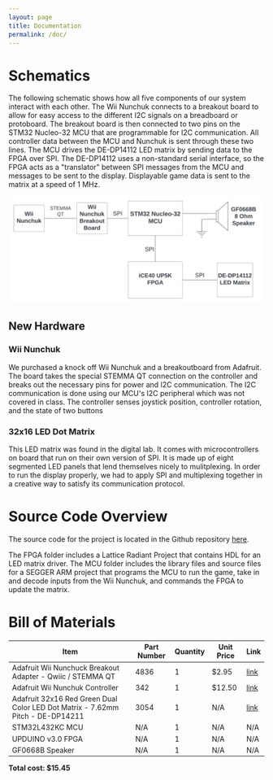 ```yaml
---
layout: page
title: Documentation
permalink: /doc/
---
```


# Schematics
<!-- Include images of the schematics for your system. They should follow best practices for schematic drawings with all parts and pins clearly labeled. You may draw your schematics either with a software tool or neatly by hand. -->
The following schematic shows how all five components of our system interact with each other. The Wii Nunchuk connects to a breakout board to allow for easy access to the different I2C signals on a breadboard or protoboard. The breakout board is then connected to two pins on the STM32 Nucleo-32 MCU that are programmable for I2C communication. All controller data between the MCU and Nunchuk is sent through these two lines. The MCU drives the DE-DP14112 LED matrix by sending data to the FPGA over SPI. The DE-DP14112 uses a non-standard serial interface, so the FPGA acts as a "translator" between SPI messages from the MCU and messages to be sent to the display. Displayable game data is sent to the matrix at a speed of 1 MHz.

<div style="text-align: left">
  <img src="docs/assets/schematics/E155 Labs - Project System Block Diagram.jpeg" alt="logo" width="900" />
</div>

## New Hardware

### Wii Nunchuk
We purchased a knock off Wii Nunchuk and a breakoutboard from Adafruit. The board takes the special STEMMA QT connection on the controller and breaks out the necessary pins for power and I2C communication. The I2C communication is done using our MCU's I2C peripheral which was not covered in class. The controller senses joystick position, controller rotation, and the state of two buttons

### 32x16 LED Dot Matrix 
This LED matrix was found in the digital lab. It comes with microcontrollers on board that run on their own version of SPI. It is made up of eight segmented LED panels that lend themselves nicely to mulitplexing. In order to run the display properly, we had to apply SPI and multiplexing together in a creative way to satisfy its communication protocol. 

# Source Code Overview
<!-- This section should include information to describe the organization of the code base and highlight how the code connects. -->
The source code for the project is located in the Github repository [here](https://github.com/Martin5009/amazing_game).

The FPGA folder includes a Lattice Radiant Project that contains HDL for an LED matrix driver. The MCU folder includes the library files and source files for a SEGGER ARM project that programs the MCU to run the game, take in and decode inputs from the Wii Nunchuk, and commands the FPGA to update the matrix.

# Bill of Materials
<!-- The bill of materials should include all the parts used in your project along with the prices and links.  -->

| Item | Part Number | Quantity | Unit Price | Link |
| ---- | ----------- | ----- | ---- | ---- |
| Adafruit Wii Nunchuck Breakout Adapter - Qwiic / STEMMA QT |  4836 | 1 | $2.95 |  [link](https://www.adafruit.com/product/4836) |
| Adafruit Wii Nunchuk Controller |  342 | 1 | $12.50 |  [link](https://www.adafruit.com/product/342) |
| Adafruit 32x16 Red Green Dual Color LED Dot Matrix - 7.62mm Pitch - DE-DP14211 | 3054 | 1 | N/A | [link](https://www.adafruit.com/product/3054) |
| STM32L432KC MCU | N/A | 1 | N/A | N/A |
| UPDUINO v3.0 FPGA | N/A | 1 | N/A | N/A |
| GF0668B Speaker | N/A | 1 | N/A | N/A |


**Total cost: $15.45**
